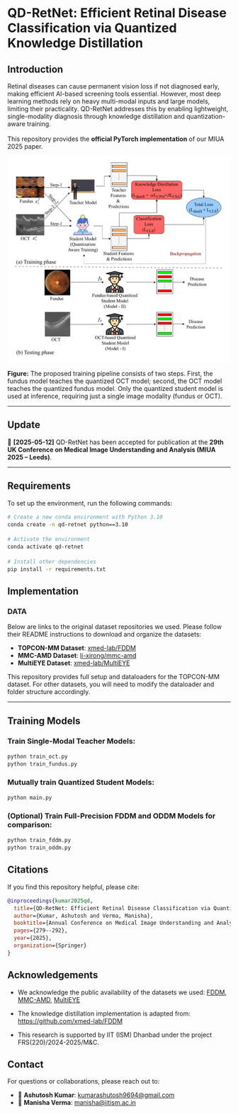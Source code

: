 # QD-RetNet: Efficient Retinal Disease Classification via Quantized Knowledge Distillation

## Introduction

Retinal diseases can cause permanent vision loss if not diagnosed early, making efficient AI-based screening tools essential. However, most deep learning methods rely on heavy multi-modal inputs and large models, limiting their practicality. QD-RetNet addresses this by enabling lightweight, single-modality diagnosis through knowledge distillation and quantization-aware training. 
<br>  
This repository provides the **official PyTorch implementation** of our MIUA 2025 paper.

![QD-RetNet Flow Diagram](flow_diagram.png)

**Figure:** The proposed training pipeline consists of two steps. First, the fundus model teaches the quantized OCT model; second, the OCT model teaches the quantized fundus model. Only the quantized student model is used at inference, requiring just a single image modality (fundus or OCT).

---

## Update

📌 **[2025-05-12]** QD-RetNet has been accepted for publication at the **29th UK Conference on Medical Image Understanding and Analysis (MIUA 2025 – Leeds)**.

---

## Requirements

To set up the environment, run the following commands:

```bash
# Create a new conda environment with Python 3.10
conda create -n qd-retnet python==3.10

# Activate the environment
conda activate qd-retnet

# Install other dependencies
pip install -r requirements.txt

```

## Implementation

### DATA

Below are links to the original dataset repositories we used. Please follow their README instructions to download and organize the datasets:

- **TOPCON-MM Dataset**: [xmed-lab/FDDM](https://github.com/xmed-lab/FDDM/blob/main/README.md)  
- **MMC-AMD Dataset**: [li-xirong/mmc-amd](https://github.com/li-xirong/mmc-amd/blob/main/README.md)  
- **MultiEYE Dataset**: [xmed-lab/MultiEYE](https://github.com/xmed-lab/MultiEYE/blob/main/README.md)  

This repository provides full setup and dataloaders for the TOPCON-MM dataset. For other datasets, you will need to modify the dataloader and folder structure accordingly.

---

## Training Models

### Train Single-Modal Teacher Models:

```bash
python train_oct.py
python train_fundus.py
```

### Mutually train Quantized Student Models:

```bash
python main.py
```

### (Optional) Train Full-Precision FDDM and ODDM Models for comparison:

```bash
python train_fddm.py
python train_oddm.py
```

## Citations

If you find this repository helpful, please cite:

```bibtex
@inproceedings{kumar2025qd,
  title={QD-RetNet: Efficient Retinal Disease Classification via Quantized Knowledge Distillation},
  author={Kumar, Ashutosh and Verma, Manisha},
  booktitle={Annual Conference on Medical Image Understanding and Analysis},
  pages={279--292},
  year={2025},
  organization={Springer}
}
```

## Acknowledgements

- We acknowledge the public availability of the datasets we used: [FDDM](https://github.com/xmed-lab/FDDM),  [MMC-AMD](https://github.com/li-xirong/mmc-amd),  [MultiEYE](https://github.com/xmed-lab/MultiEYE)

- The knowledge distillation implementation is adapted from:
   https://github.com/xmed-lab/FDDM

- This research is supported by IIT (ISM) Dhanbad under the project FRS(220)/2024-2025/M&C.

## Contact

For questions or collaborations, please reach out to:
- 📧 **Ashutosh Kumar**: kumarashutosh9694@gmail.com
- 📧 **Manisha Verma**: manisha@iitism.ac.in
